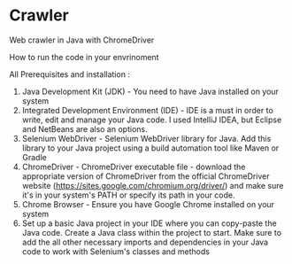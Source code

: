 # Crawler
Web crawler in Java with ChromeDriver

How to run the code in your envrinoment

All Prerequisites and installation :

1. Java Development Kit (JDK) - You need to have Java installed on your system
2. Integrated Development Environment (IDE) -  IDE is a must in order to write, edit and manage your Java code. 
I used IntelliJ IDEA, but Eclipse and NetBeans are also an options.
3. Selenium WebDriver - Selenium WebDriver library for Java. Add this library to your Java project using a build automation tool like Maven or Gradle
4. ChromeDriver - ChromeDriver executable file - download the appropriate version of ChromeDriver from the official ChromeDriver website (https://sites.google.com/chromium.org/driver/) and make sure it's in your system's PATH or specify its path in your code.
5. Chrome Browser - Ensure you have Google Chrome installed on your system
6. Set up a basic Java project in your IDE where you can copy-paste the Java code. Create a Java class within the project to start. Make sure to add the all other necessary imports and dependencies in your Java code to work with Selenium's classes and methods
